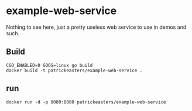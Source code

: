 # example-web-service

Nothing to see here, just a pretty useless web service to use in demos and such.

## Build

```
CGO_ENABLED=0 GOOS=linux go build
docker build -t patrickeasters/example-web-service .
```

## run

```
docker run -d -p 8080:8080 patrickeasters/example-web-service
```
